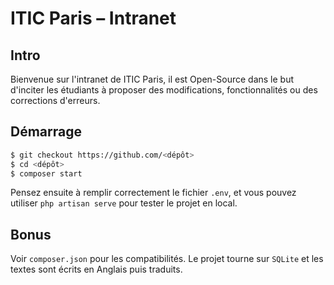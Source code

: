 # ITIC Paris – Intranet

## Intro
Bienvenue sur l'intranet de ITIC Paris, il est Open-Source dans le but d'inciter les étudiants à proposer des modifications, fonctionnalités ou des corrections d'erreurs.

## Démarrage
```bash
$ git checkout https://github.com/<dépôt>
$ cd <dépôt>
$ composer start
```

Pensez ensuite à remplir correctement le fichier `.env`, et vous pouvez utiliser `php artisan serve` pour tester le projet en local.

## Bonus
Voir `composer.json` pour les compatibilités. Le projet tourne sur `SQLite` et les textes sont écrits en Anglais puis traduits.
